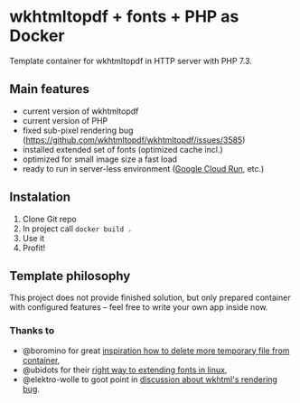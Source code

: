 # wkhtmltopdf + fonts + PHP as Docker 

Template container for wkhtmltopdf in HTTP server with PHP 7.3.

## Main features
- current version of wkhtmltopdf
- current version of PHP
- fixed sub-pixel rendering bug (https://github.com/wkhtmltopdf/wkhtmltopdf/issues/3585)
- installed extended set of fonts (optimized cache incl.)
- optimized for small image size a fast load
- ready to run in server-less environment ([Google Cloud Run](https://cloud.google.com/run/), etc.)

## Instalation
1. Clone Git repo
2. In project call `docker build .`
3. Use it
4. Profit!

## Template philosophy
This project does not provide finished solution, but only prepared container with
configured features – feel free to write your own app inside now.

### Thanks to
 - @boromino for great [inspiration how to delete more temporary file from container](https://github.com/boromino/php-wkhtmltopdf/blob/master/Dockerfile),
 - @ubidots for their [right way to extending fonts in linux](https://github.com/boromino/php-wkhtmltopdf/blob/master/Dockerfile),
 - @elektro-wolle to goot point in [discussion about wkhtml's rendering bug](https://github.com/wkhtmltopdf/wkhtmltopdf/issues/3585#issuecomment-321605209).